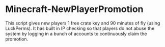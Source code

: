 # Minecraft-NewPlayerPromotion
This script gives new players 1 free crate key and 90 minutes of fly (using LuckPerms). It has built in IP checking so that players do not abuse the system by logging in a bunch of accounts to continuously claim the promotion.

